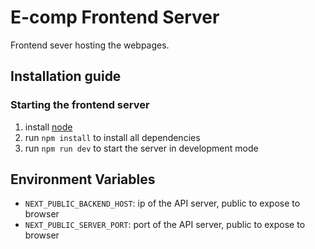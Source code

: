 # E-comp Frontend Server
Frontend sever hosting the webpages.

## Installation guide

### Starting the frontend server
1. install [node](https://nodejs.org/en/download)
2. run `npm install` to install all dependencies
3. run `npm run dev` to start the server in development mode

## Environment Variables
- `NEXT_PUBLIC_BACKEND_HOST`: ip of the API server, public to expose to browser
- `NEXT_PUBLIC_SERVER_PORT`: port of the API server, public to expose to browser